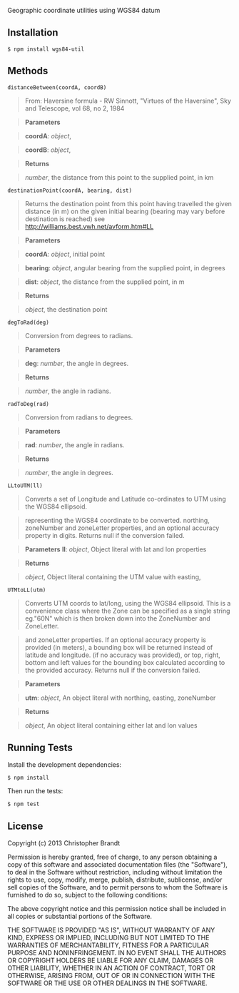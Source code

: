 Geographic coordinate utilities using WGS84 datum

Installation
-------------
    $ npm install wgs84-util

Methods
--------
    distanceBetween(coordA, coordB)
> From: Haversine formula - RW Sinnott, "Virtues of the Haversine",
> Sky and Telescope, vol 68, no 2, 1984


> **Parameters**

> **coordA**:  *object*,  


> **coordB**:  *object*,  


> **Returns**

> *number*,  the distance from this point to the supplied point, in km

    destinationPoint(coordA, bearing, dist)
> Returns the destination point from this point having travelled the given distance (in m) on the 
> given initial bearing (bearing may vary before destination is reached)
> see http://williams.best.vwh.net/avform.htm#LL


> **Parameters**

> **coordA**:  *object*, initial point


> **bearing**:  *object*,  angular bearing from the supplied point, in degrees

> **dist**:  *object*, the distance from the supplied point, in m 


> **Returns**

> *object*,  the destination point


    degToRad(deg)
> Conversion from degrees to radians.


> **Parameters**

> **deg**:  *number*,  the angle in degrees.

> **Returns**

> *number*,  the angle in radians.

    radToDeg(rad)

> Conversion from radians to degrees.

> **Parameters**

> **rad**:  *number*,  the angle in radians.

> **Returns**

> *number*,  the angle in degrees.

    LLtoUTM(ll)

> Converts a set of Longitude and Latitude co-ordinates to UTM
> using the WGS84 ellipsoid.

> representing the WGS84 coordinate to be converted.
> northing, zoneNumber and zoneLetter properties, and an optional
> accuracy property in digits. Returns null if the conversion failed.

> **Parameters**
> **ll**:  *object*,  Object literal with lat and lon properties

> **Returns**

> *object*,  Object literal containing the UTM value with easting,

    UTMtoLL(utm)
> Converts UTM coords to lat/long, using the WGS84 ellipsoid. This is a convenience
> class where the Zone can be specified as a single string eg."60N" which
> is then broken down into the ZoneNumber and ZoneLetter.

> and zoneLetter properties. If an optional accuracy property is
> provided (in meters), a bounding box will be returned instead of
> latitude and longitude.
> (if no accuracy was provided), or top, right, bottom and left values
> for the bounding box calculated according to the provided accuracy.
> Returns null if the conversion failed.


> **Parameters**

> **utm**:  *object*,  An object literal with northing, easting, zoneNumber

> **Returns**

> *object*,  An object literal containing either lat and lon values


Running Tests
--------------
Install the development dependencies:

    $ npm install

Then run the tests:

    $ npm test


## License

Copyright (c) 2013 Christopher Brandt

Permission is hereby granted, free of charge, to any person obtaining a copy of this software and associated documentation files (the "Software"), to deal in the Software without restriction, including without limitation the rights to use, copy, modify, merge, publish, distribute, sublicense, and/or sell copies of the Software, and to permit persons to whom the Software is furnished to do so, subject to the following conditions:

The above copyright notice and this permission notice shall be included in all copies or substantial portions of the Software.

THE SOFTWARE IS PROVIDED "AS IS", WITHOUT WARRANTY OF ANY KIND, EXPRESS OR IMPLIED, INCLUDING BUT NOT LIMITED TO THE WARRANTIES OF MERCHANTABILITY, FITNESS FOR A PARTICULAR PURPOSE AND NONINFRINGEMENT. IN NO EVENT SHALL THE AUTHORS OR COPYRIGHT HOLDERS BE LIABLE FOR ANY CLAIM, DAMAGES OR OTHER LIABILITY, WHETHER IN AN ACTION OF CONTRACT, TORT OR OTHERWISE, ARISING FROM, OUT OF OR IN CONNECTION WITH THE SOFTWARE OR THE USE OR OTHER DEALINGS IN THE SOFTWARE.